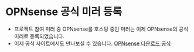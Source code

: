# OPNsense 공식 미러 등록
- 프로젝트 참여 미러 중 OPNsense를 호스팅 중인 미러는 이제 OPNsense의 공식 미러로 등록되었습니다.
- 이제 공식 사이트에서도 만나보실 수 있습니다. <a href="https://opnsense.org/download/">OPNsense 다운로드 공식</a>
